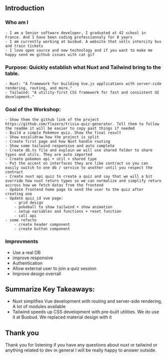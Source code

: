 ## Introduction

### Who am I

    - I am a Senior software developer, I graduated at 42 school in France. And I have been coding professionnaly for 8 years
    - I am currently working at busbud. A website that sells intercity bus and train tickets 
    - I love open source and new technology and if you want to make me happy send me github issues with cat gif

### Purpose: Quickly establish what Nuxt and Tailwind bring to the table.
    
    - Nuxt: "A framework for building Vue.js applications with server-side rendering, routing, and more."
    - Tailwind: "A utility-first CSS framework for fast and consistent UI development."

### Goal of the Workshop:

    - Show them the github link of the project https://github.com/flozero/trivia-quiz-generator. Tell them to follow the readme it will be easier to copy past things if needed
    - Build a simple Pokémon quiz. Show the final result
    - Show excalidraw how the project is split
    - Create first page and how Nuxt handle routing
    - Show some tailwind responsive and auto complete
    - Create db.ts file and explain we will use shared folder to share types and utils. They are auto imported
    - Create pokemon api + util + shared type
    - Put the accent on interfaces they are like contract so you can easily switch to one db / service to another until you respect the contract
    - Create nuxt api quiz to create a quiz and say that we will a bit override how nuxt return types so we can normalize and simplify return accross how we fetch datas from the frontend
    - Update frontend home page to send the user to the quiz after creating one
    - Update quiz_id vue page:
        - grid design
        - pokeball to show tailwind + show animation
        - setup variables and functions + reset function
        - call api
    - some refacto
        - create header component
        - create button component

### Improvments
- Use a real DB
- improve responsive
- Authentication
- Allow external user to join a quiz session
- Improve design overrall


## Summarize Key Takeaways:

- Nuxt simplifies Vue development with routing and server-side rendering, A lot of modules available
- Tailwind speeds up CSS development with pre-built utilities. We do use it at Busbud. We replaced material design with it

## Thank you

Thank you for listening if you have any questions about nuxt or tailwind or anything related to dev in general I will be really happy to answer outside.